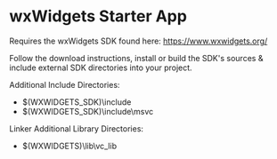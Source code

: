 # wxWidgets Starter App

Requires the wxWidgets SDK found here: https://www.wxwidgets.org/

Follow the download instructions, install or build the SDK's sources & include external SDK directories into your project.

Additional Include Directories: 
* $(WXWIDGETS_SDK)\include
* $(WXWIDGETS_SDK)\include\msvc

Linker Additional Library Directories:
* $(WXWIDGETS)\lib\vc_lib
